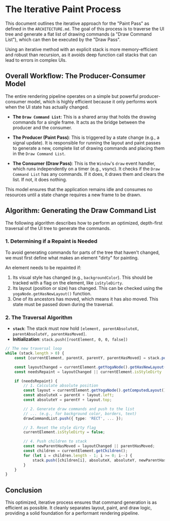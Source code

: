 # The Iterative Paint Process

This document outlines the iterative approach for the "Paint Pass" as defined in the `ARCHITECTURE.md`. The goal of this process is to traverse the UI tree and generate a flat list of drawing commands (a "Draw Command List"), which can then be executed by the "Draw Pass".

Using an iterative method with an explicit stack is more memory-efficient and robust than recursion, as it avoids deep function call stacks that can lead to errors in complex UIs.

## Overall Workflow: The Producer-Consumer Model

The entire rendering pipeline operates on a simple but powerful producer-consumer model, which is highly efficient because it only performs work when the UI state has actually changed.

-   **The `Draw Command List`**: This is a shared array that holds the drawing commands for a single frame. It acts as the bridge between the producer and the consumer.

-   **The Producer (Paint Pass)**: This is triggered by a state change (e.g., a signal update). It is responsible for running the layout and paint passes to generate a new, complete list of drawing commands and placing them in the `Draw Command List`.

-   **The Consumer (Draw Pass)**: This is the `Window`'s `draw` event handler, which runs independently on a timer (e.g., vsync). It checks if the `Draw Command List` has any commands. If it does, it draws them and clears the list. If not, it does nothing.

This model ensures that the application remains idle and consumes no resources until a state change requires a new frame to be drawn.

## Algorithm: Generating the Draw Command List

The following algorithm describes how to perform an optimized, depth-first traversal of the UI tree to generate the commands.

### 1. Determining if a Repaint is Needed

To avoid generating commands for parts of the tree that haven't changed, we must first define what makes an element "dirty" for painting.

An element needs to be repainted if:
1.  Its visual style has changed (e.g., `backgroundColor`). This should be tracked with a flag on the element, like `isStyleDirty`.
2.  Its layout (position or size) has changed. This can be checked using the `yogaNode.getHasNewLayout()` function.
3.  One of its ancestors has moved, which means it has also moved. This state must be passed down during the traversal.

### 2. The Traversal Algorithm

- **`stack`**: The stack must now hold `[element, parentAbsoluteX, parentAbsoluteY, parentHasMoved]`.
- **Initialization**: `stack.push([rootElement, 0, 0, false])`

```typescript
// The new traversal loop
while (stack.length > 0) {
    const [currentElement, parentX, parentY, parentHasMoved] = stack.pop();

    const layoutChanged = currentElement.getYogaNode().getHasNewLayout();
    const needsRepaint = layoutChanged || currentElement.isStyleDirty || parentHasMoved;

    if (needsRepaint) {
        // 1. Calculate absolute position
        const layout = currentElement.getYogaNode().getComputedLayout();
        const absoluteX = parentX + layout.left;
        const absoluteY = parentY + layout.top;

        // 2. Generate draw commands and push to the list
        // ... (e.g., for background color, borders, text)
        drawCommandList.push({ type: 'RECT', ... });

        // 3. Reset the style dirty flag
        currentElement.isStyleDirty = false;

        // 4. Push children to stack
        const newParentHasMoved = layoutChanged || parentHasMoved;
        const children = currentElement.getChildren();
        for (let i = children.length - 1; i >= 0; i--) {
            stack.push([children[i], absoluteX, absoluteY, newParentHasMoved]);
        }
    }
}
```

## Conclusion

This optimized, iterative process ensures that command generation is as efficient as possible. It cleanly separates layout, paint, and draw logic, providing a solid foundation for a performant rendering pipeline.